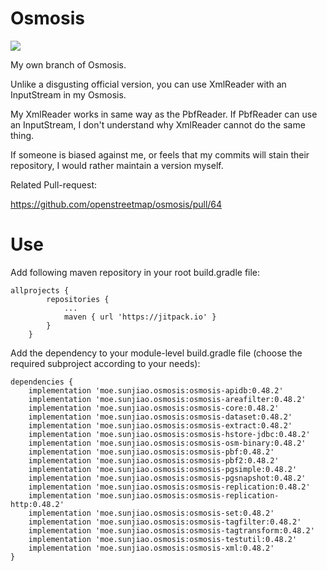 # Osmosis

[![](https://jitpack.io/v/moe.sunjiao/osmosis.svg)](https://jitpack.io/#moe.sunjiao/osmosis)

My own branch of Osmosis.

Unlike a disgusting official version, you can use XmlReader with an InputStream in my Osmosis.

My XmlReader works in same way as the PbfReader.
If PbfReader can use an InputStream, I don't understand why XmlReader cannot do the same thing.

If someone is biased against me, or feels that my commits will stain their repository, I would rather maintain a version myself.

Related Pull-request:

https://github.com/openstreetmap/osmosis/pull/64

# Use

Add following maven repository in your root build.gradle file:

```
allprojects {
		repositories {
			...
			maven { url 'https://jitpack.io' }
		}
	}
```

Add the dependency to your module-level build.gradle file (choose the required subproject according to your needs):

```
dependencies {
    implementation 'moe.sunjiao.osmosis:osmosis-apidb:0.48.2'
    implementation 'moe.sunjiao.osmosis:osmosis-areafilter:0.48.2'
    implementation 'moe.sunjiao.osmosis:osmosis-core:0.48.2'
    implementation 'moe.sunjiao.osmosis:osmosis-dataset:0.48.2'
    implementation 'moe.sunjiao.osmosis:osmosis-extract:0.48.2'
    implementation 'moe.sunjiao.osmosis:osmosis-hstore-jdbc:0.48.2'
    implementation 'moe.sunjiao.osmosis:osmosis-osm-binary:0.48.2'
    implementation 'moe.sunjiao.osmosis:osmosis-pbf:0.48.2'
    implementation 'moe.sunjiao.osmosis:osmosis-pbf2:0.48.2'
    implementation 'moe.sunjiao.osmosis:osmosis-pgsimple:0.48.2'
    implementation 'moe.sunjiao.osmosis:osmosis-pgsnapshot:0.48.2'
    implementation 'moe.sunjiao.osmosis:osmosis-replication:0.48.2'
    implementation 'moe.sunjiao.osmosis:osmosis-replication-http:0.48.2'
    implementation 'moe.sunjiao.osmosis:osmosis-set:0.48.2'
    implementation 'moe.sunjiao.osmosis:osmosis-tagfilter:0.48.2'
    implementation 'moe.sunjiao.osmosis:osmosis-tagtransform:0.48.2'
    implementation 'moe.sunjiao.osmosis:osmosis-testutil:0.48.2'
    implementation 'moe.sunjiao.osmosis:osmosis-xml:0.48.2'
}
```

